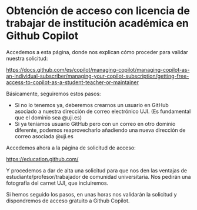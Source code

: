 # Obtención de acceso con licencia de trabajar de institución académica en Github Copilot

Accedemos a esta página, donde nos explican cómo proceder para validar nuestra solicitud:

https://docs.github.com/es/copilot/managing-copilot/managing-copilot-as-an-individual-subscriber/managing-your-copilot-subscription/getting-free-access-to-copilot-as-a-student-teacher-or-maintainer

Básicamente, seguiremos estos pasos:

* Si no lo tenemos ya, deberemos crearnos un usuario en GitHub asociado a nuestra dirección de correo electrónico UJI. (Es fundamental que el dominio sea @uji.es)
* Si ya teníamos usuario GitHub pero con un correo en otro dominio diferente, podemos reaprovecharlo añadiendo una nueva dirección de correo asociada @uji.es

Accedemos ahora a la página de solicitud de acceso:

https://education.github.com/

Y procedemos a dar de alta una solicitud para que nos den las ventajas de estudiante/profesor/trabajador de comunidad universitaria. Nos pedirán una fotografía del carnet UJI, que incluiremos.

Si hemos seguido los pasos, en unas horas nos validarán la solicitud y dispondremos de acceso gratuito a Github Copilot.
